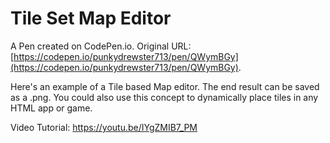 # Tile Set Map Editor

A Pen created on CodePen.io. Original URL: [https://codepen.io/punkydrewster713/pen/QWymBGy](https://codepen.io/punkydrewster713/pen/QWymBGy).

Here's an example of a Tile based Map editor. The end result can be saved as a .png. You could also use this concept to dynamically place tiles in any HTML app or game.

Video Tutorial:
https://youtu.be/IYgZMIB7_PM